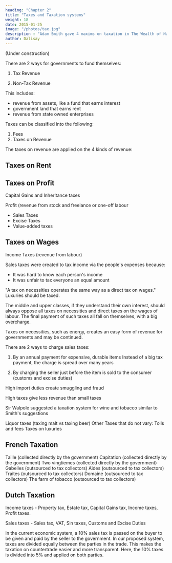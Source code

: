 ```yaml
---
heading: "Chapter 2"
title: "Taxes and Taxation systems"
weight: 18
date: 2015-01-25
image: "/photos/tax.jpg"
description : "Adam Smith gave 4 maxims on taxation in The Wealth of Nations that have been largely forgotten today. We bring them back to help solve tax evasion and budget deficits"
author: Dalisay
---
```


(Under construction)

There are 2 ways for governments to fund themselves:

1. Tax Revenue

2. Non-Tax Revenue

This includes:
- revenue from assets, like a fund that earns interest
- government land that earns rent
- revenue from state owned enterprises

<!-- Because governments form a much smaller part of any society, the revenue from taxation is naturally higher. Here, we organize Smith's chapters on taxation for easier understanding. -->

Taxes can be classified into the following:

1. Fees
2. Taxes on Revenue

The taxes on revenue are applied on the 4 kinds of revenue:

## Taxes on Rent

## Taxes on Profit

Capital Gains and Inheritance taxes

Profit (revenue from stock and freelance or one-off labour
- Sales Taxes
- Excise Taxes
- Value-added taxes

## Taxes on Wages

Income Taxes (revenue from labour)



<!-- Taxes that vary based on revenue: Article 1-3: Land, Rent, and revenue 

from land value or the produce of the land ( -->

<!-- Taxes that do not vary: Article 4: Capitation Taxes (Poll Taxes) and  -->

<!-- Sales Taxes (necessities vs luxuries) -->

Sales taxes were created to tax income via the people's expenses because:
- It was hard to know each person's income
- It was unfair to tax everyone an equal amount

"A tax on necessities operates the same way as a direct tax on wages."
Luxuries should be taxed.

The middle and upper classes, if they understand their own interest, should always oppose all taxes on necessities and direct taxes on the wages of labour. The final payment of such taxes all fall on themselves, with a big overcharge.

Taxes on necessities, such as energy, creates an easy form of revenue for governments and may be continued.

There are 2 ways to charge sales taxes:

1. By an annual payment for expensive, durable items
Instead of a big tax payment, the charge is spread over many years

2. By charging the seller just before the item is sold to the consumer (customs and excise duties)

High import duties create smuggling and fraud

High taxes give less revenue than small taxes

Sir Walpole suggested a taxation system for wine and tobacco similar to Smith's suggestions

Liquor taxes (taxing malt vs taxing beer)
Other Taxes that do not vary:
Tolls and fees
Taxes on luxuries




## French Taxation

Taille (collected directly by the government)
Capitation (collected directly by the government)
Two vingtiemes (collected directly by the government)
Gabelles (outsourced to tax collectors)
Aides (outsourced to tax collectors)
Traites (outsourced to tax collectors)
Domaine (outsourced to tax collectors)
The farm of tobacco (outsourced to tax collectors)


## Dutch Taxation


<!-- How we apply Smith's system

We implement Smith's forgotten system through our internet-based resource allocation (SORA) system by charging sales taxes directly on each party in a transaction and by categorizing all taxes as either income taxes or sales taxes. The income taxes are direct taxes which include all revenue from land, labor, and stock, while sales taxes are also direct taxes on items that circulate in the economy.
 -->


Income taxes - Property tax, Estate tax, Capital Gains tax, Income taxes, Profit taxes.


Sales taxes - Sales tax, VAT, Sin taxes, Customs and Excise Duties

In the current economic system, a 10% sales tax is passed on the buyer to be given and paid by the seller to the government. In our proposed system, taxes are divided equally between the parties in the trade. This makes the taxation on countertrade easier and more transparent. Here, the 10% taxes is divided into 5% and applied on both parties.
